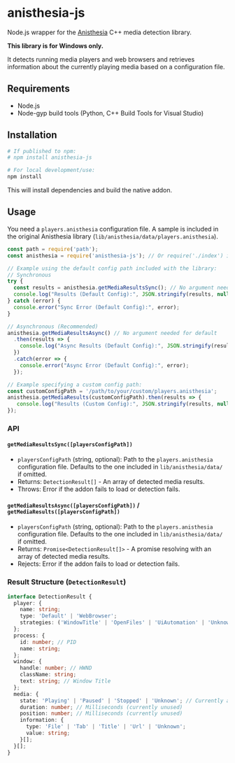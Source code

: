 # anisthesia-js

Node.js wrapper for the [Anisthesia](https://github.com/erengy/anisthesia) C++ media detection library.

**This library is for Windows only.**

It detects running media players and web browsers and retrieves information about the currently playing media based on a configuration file.

## Requirements

-   Node.js
-   Node-gyp build tools (Python, C++ Build Tools for Visual Studio)

## Installation

```bash
# If published to npm:
# npm install anisthesia-js

# For local development/use:
npm install
```

This will install dependencies and build the native addon.

## Usage

You need a `players.anisthesia` configuration file. A sample is included in the original Anisthesia library (`lib/anisthesia/data/players.anisthesia`).

```javascript
const path = require('path');
const anisthesia = require('anisthesia-js'); // Or require('./index') if local

// Example using the default config path included with the library:
// Synchronous
try {
  const results = anisthesia.getMediaResultsSync(); // No argument needed for default
  console.log("Results (Default Config):", JSON.stringify(results, null, 2));
} catch (error) {
  console.error("Sync Error (Default Config):", error);
}

// Asynchronous (Recommended)
anisthesia.getMediaResultsAsync() // No argument needed for default
  .then(results => {
    console.log("Async Results (Default Config):", JSON.stringify(results, null, 2));
  })
  .catch(error => {
    console.error("Async Error (Default Config):", error);
  });

// Example specifying a custom config path:
const customConfigPath = '/path/to/your/custom/players.anisthesia';
anisthesia.getMediaResults(customConfigPath).then(results => {
   console.log("Results (Custom Config):", JSON.stringify(results, null, 2));
});
```

### API

#### `getMediaResultsSync([playersConfigPath])`
-   `playersConfigPath` (string, optional): Path to the `players.anisthesia` configuration file. Defaults to the one included in `lib/anisthesia/data/` if omitted.
-   Returns: `DetectionResult[]` - An array of detected media results.
-   Throws: Error if the addon fails to load or detection fails.

#### `getMediaResultsAsync([playersConfigPath])` / `getMediaResults([playersConfigPath])`
-   `playersConfigPath` (string, optional): Path to the `players.anisthesia` configuration file. Defaults to the one included in `lib/anisthesia/data/` if omitted.
-   Returns: `Promise<DetectionResult[]>` - A promise resolving with an array of detected media results.
-   Rejects: Error if the addon fails to load or detection fails.


### Result Structure (`DetectionResult`)

```typescript
interface DetectionResult {
  player: {
    name: string;
    type: 'Default' | 'WebBrowser';
    strategies: ('WindowTitle' | 'OpenFiles' | 'UiAutomation' | 'Unknown')[];
  };
  process: {
    id: number; // PID
    name: string;
  };
  window: {
    handle: number; // HWND
    className: string;
    text: string; // Window Title
  };
  media: {
    state: 'Playing' | 'Paused' | 'Stopped' | 'Unknown'; // Currently always 'Unknown'
    duration: number; // Milliseconds (currently unused)
    position: number; // Milliseconds (currently unused)
    information: {
      type: 'File' | 'Tab' | 'Title' | 'Url' | 'Unknown';
      value: string;
    }[];
  }[];
}
```
